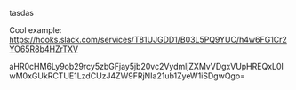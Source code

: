 tasdas

Cool example: https://hooks.slack.com/services/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 


aHR0cHM6Ly9ob29rcy5zbGFjay5jb20vc2VydmljZXMvVDgxVUpHREQxL0IwM0xGUkRCTUE1LzdCUzJ4ZW9FRjNIa21ub1ZyeW1iSDgwQgo=
